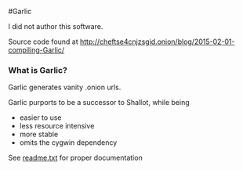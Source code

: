 #Garlic

I did not author this software.

Source code found at http://cheftse4cnjzsgid.onion/blog/2015-02-01-compiling-Garlic/

### What is Garlic?

Garlic generates vanity .onion urls.

Garlic purports to be a successor to Shallot, while being
 * easier to use
 * less resource intensive
 * more stable
 * omits the cygwin dependency

See [readme.txt](https://github.com/wvvw/garlic/blob/master/readme.txt) for proper documentation
